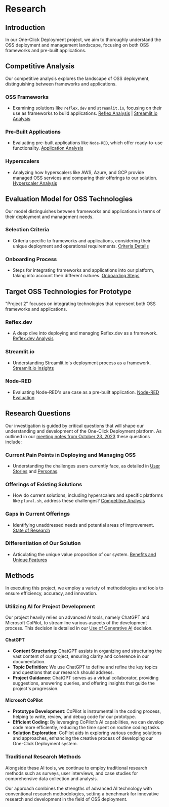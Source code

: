 # Research

## Introduction

In our One-Click Deployment project, we aim to thoroughly understand the OSS deployment and management landscape, focusing on both OSS frameworks and pre-built applications.

## Competitive Analysis

Our competitive analysis explores the landscape of OSS deployment, distinguishing between frameworks and applications.

### OSS Frameworks

- Examining solutions like `reflex.dev` and `streamlit.io`, focusing on their use as frameworks to build applications. [Reflex Analysis](./competitive-analysis/reflex-hosting.md) | [Streamlit.io Analysis](./competitive-analysis/streamlit-cloud.md)

### Pre-Built Applications

- Evaluating pre-built applications like `Node-RED`, which offer ready-to-use functionality. [Application Analysis](./competitive-analysis/kaa-node-red-hosting.md)

### Hyperscalers

- Analyzing how hyperscalers like AWS, Azure, and GCP provide managed OSS services and comparing their offerings to our solution. [Hyperscaler Analysis](./competitive-analysis/hyperscalers.md)

## Evaluation Model for OSS Technologies

Our model distinguishes between frameworks and applications in terms of their deployment and management needs.

### Selection Criteria

- Criteria specific to frameworks and applications, considering their unique deployment and operational requirements. [Criteria Details](./requirements.md)

### Onboarding Process

- Steps for integrating frameworks and applications into our platform, taking into account their different natures. [Onboarding Steps](./requirements.md)

## Target OSS Technologies for Prototype

"Project 2" focuses on integrating technologies that represent both OSS frameworks and applications.

### Reflex.dev

- A deep dive into deploying and managing Reflex.dev as a framework. [Reflex.dev Analysis](research/user-stories.md#reflex-dev)

### Streamlit.io

- Understanding Streamlit.io's deployment process as a framework. [Streamlit.io Insights](research/personas.md#streamlit-io)

### Node-RED

- Evaluating Node-RED's use case as a pre-built application. [Node-RED Evaluation](research/use-cases.md#node-red)

## Research Questions

Our investigation is guided by critical questions that will shape our understanding and development of the One-Click Deployment platform.
As outlined in our [meeting notes from October 23, 2023](../meetings/2023-10-23.md) these questions include:

### Current Pain Points in Deploying and Managing OSS

- Understanding the challenges users currently face, as detailed in [User Stories](./user-stories.md) and [Personas](./personas.md).

### Offerings of Existing Solutions

- How do current solutions, including hyperscalers and specific platforms like `plural.sh`, address these challenges? [Competitive Analysis](./competitive-analysis/plural.md)

### Gaps in Current Offerings

- Identifying unaddressed needs and potential areas of improvement. [State of Research](./state-of-research.md)

### Differentiation of Our Solution

- Articulating the unique value proposition of our system. [Benefits and Unique Features](./requirements.md)

## Methods

In executing this project, we employ a variety of methodologies and tools to ensure efficiency, accuracy, and innovation.

### Utilizing AI for Project Development

Our project heavily relies on advanced AI tools, namely ChatGPT and Microsoft CoPilot, to streamline various aspects of the development process.
This decision is detailed in our [Use of Generative AI](../decisions/0005-use-of-generative-ai.md) decision.

#### ChatGPT

- **Content Structuring**: ChatGPT assists in organizing and structuring the vast content of our project, ensuring clarity and coherence in our documentation.
- **Topic Definition**: We use ChatGPT to define and refine the key topics and questions that our research should address.
- **Project Guidance**: ChatGPT serves as a virtual collaborator, providing suggestions, answering queries, and offering insights that guide the project's progression.

#### Microsoft CoPilot

- **Prototype Development**: CoPilot is instrumental in the coding process, helping to write, review, and debug code for our prototype.
- **Efficient Coding**: By leveraging CoPilot’s AI capabilities, we can develop code more efficiently, reducing the time spent on routine coding tasks.
- **Solution Exploration**: CoPilot aids in exploring various coding solutions and approaches, enhancing the creative process of developing our One-Click Deployment system.

### Traditional Research Methods

Alongside these AI tools, we continue to employ traditional research methods such as surveys, user interviews, and case studies for comprehensive data collection and analysis.

Our approach combines the strengths of advanced AI technology with conventional research methodologies, setting a benchmark for innovative research and development in the field of OSS deployment.
